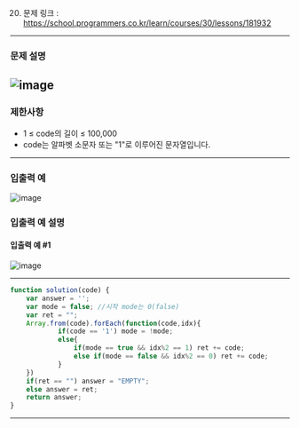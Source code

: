 20. 문제 링크 : https://school.programmers.co.kr/learn/courses/30/lessons/181932
---
### 문제 설명
![image](https://github.com/Leejinuk123/ProgrammersCodingTest/assets/50895677/35784c8f-b16e-43a1-9b7a-41ebc212ab0b)
---
### 제한사항
- 1 ≤ code의 길이 ≤ 100,000
- code는 알파벳 소문자 또는 "1"로 이루어진 문자열입니다.
---
### 입출력 예
![image](https://github.com/Leejinuk123/ProgrammersCodingTest/assets/50895677/5cc206a8-03b2-4e33-9db4-4b895329d7f9)
### 입출력 예 설명
#### 입출력 예 #1
![image](https://github.com/Leejinuk123/ProgrammersCodingTest/assets/50895677/10e5328e-35d1-4321-9e81-3b0a947fc326)

---

~~~js
function solution(code) {
    var answer = '';
    var mode = false; //시작 mode는 0(false)
    var ret = "";
    Array.from(code).forEach(function(code,idx){ 
            if(code == '1') mode = !mode;
            else{
                if(mode == true && idx%2 == 1) ret += code;
                else if(mode == false && idx%2 == 0) ret += code;
            }  
    })
    if(ret == "") answer = "EMPTY";
    else answer = ret;
    return answer;
}
~~~
---

